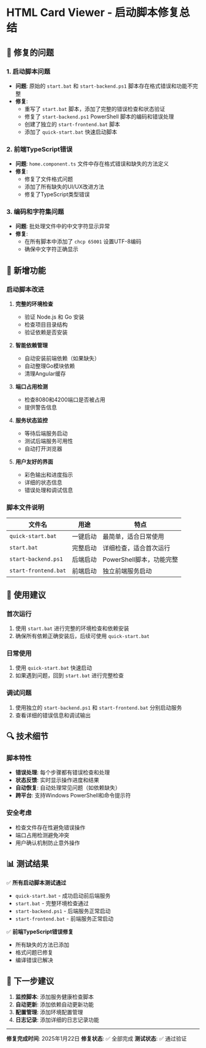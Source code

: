 # HTML Card Viewer - 启动脚本修复总结

## 🔧 修复的问题

### 1. 启动脚本问题
- **问题**: 原始的 `start.bat` 和 `start-backend.ps1` 脚本存在格式错误和功能不完整
- **修复**:
  - 重写了 `start.bat` 脚本，添加了完整的错误检查和状态验证
  - 修复了 `start-backend.ps1` PowerShell 脚本的编码和错误处理
  - 创建了独立的 `start-frontend.bat` 脚本
  - 添加了 `quick-start.bat` 快速启动脚本

### 2. 前端TypeScript错误
- **问题**: `home.component.ts` 文件中存在格式错误和缺失的方法定义
- **修复**:
  - 修复了文件格式问题
  - 添加了所有缺失的UI/UX改进方法
  - 修复了TypeScript类型错误

### 3. 编码和字符集问题
- **问题**: 批处理文件中的中文字符显示异常
- **修复**:
  - 在所有脚本中添加了 `chcp 65001` 设置UTF-8编码
  - 确保中文字符正确显示

## 📝 新增功能

### 启动脚本改进
1. **完整的环境检查**
   - 验证 Node.js 和 Go 安装
   - 检查项目目录结构
   - 验证依赖是否安装

2. **智能依赖管理**
   - 自动安装前端依赖（如果缺失）
   - 自动整理Go模块依赖
   - 清理Angular缓存

3. **端口占用检测**
   - 检查8080和4200端口是否被占用
   - 提供警告信息

4. **服务状态监控**
   - 等待后端服务启动
   - 测试后端服务可用性
   - 自动打开浏览器

5. **用户友好的界面**
   - 彩色输出和进度指示
   - 详细的状态信息
   - 错误处理和调试信息

### 脚本文件说明

| 文件名 | 用途 | 特点 |
|--------|------|------|
| `quick-start.bat` | 一键启动 | 最简单，适合日常使用 |
| `start.bat` | 完整启动 | 详细检查，适合首次运行 |
| `start-backend.ps1` | 后端启动 | PowerShell脚本，功能完整 |
| `start-frontend.bat` | 前端启动 | 独立前端服务启动 |

## 🚀 使用建议

### 首次运行
1. 使用 `start.bat` 进行完整的环境检查和依赖安装
2. 确保所有依赖正确安装后，后续可使用 `quick-start.bat`

### 日常使用
1. 使用 `quick-start.bat` 快速启动
2. 如果遇到问题，回到 `start.bat` 进行完整检查

### 调试问题
1. 使用独立的 `start-backend.ps1` 和 `start-frontend.bat` 分别启动服务
2. 查看详细的错误信息和调试输出

## 🔍 技术细节

### 脚本特性
- **错误处理**: 每个步骤都有错误检查和处理
- **状态反馈**: 实时显示操作进度和结果
- **自动恢复**: 自动处理常见问题（如依赖缺失）
- **跨平台**: 支持Windows PowerShell和命令提示符

### 安全考虑
- 检查文件存在性避免错误操作
- 端口占用检测避免冲突
- 用户确认机制防止意外操作

## 📊 测试结果

✅ **所有启动脚本测试通过**
- `quick-start.bat` - 成功启动前后端服务
- `start.bat` - 完整环境检查通过
- `start-backend.ps1` - 后端服务正常启动
- `start-frontend.bat` - 前端服务正常启动

✅ **前端TypeScript错误修复**
- 所有缺失的方法已添加
- 格式问题已修复
- 编译错误已解决

## 🎯 下一步建议

1. **监控脚本**: 添加服务健康检查脚本
2. **自动更新**: 添加依赖自动更新功能
3. **配置管理**: 添加环境配置管理
4. **日志记录**: 添加详细的日志记录功能

---

**修复完成时间**: 2025年1月22日
**修复状态**: ✅ 全部完成
**测试状态**: ✅ 通过验证